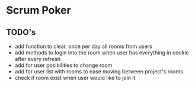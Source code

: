 # Scrum Poker

## TODO's

-   add function to clear, once per day all rooms from users
-   add methods to login into the room when user has everything in cookie after every refresh
-   add for user posibilities to change room
-   add for user list with rooms to ease moving between project's rooms
-   check if room exist when user would like to join it
